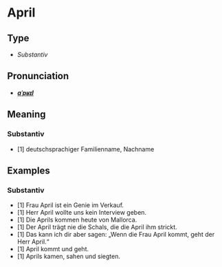 # April
## Type
- _Substantiv_
## Pronunciation
- **_[aˈpʁɪl](https://commons.wikimedia.org/wiki/File:De-April.ogg)_**
## Meaning
### Substantiv
- [1] deutschsprachiger Familienname, Nachname
## Examples
### Substantiv
- [1] Frau April ist ein Genie im Verkauf.
- [1] Herr April wollte uns kein Interview geben.
- [1] Die Aprils kommen heute von Mallorca.
- [1] Der April trägt nie die Schals, die die April ihm strickt.
- [1] Das kann ich dir aber sagen: „Wenn die Frau April kommt, geht der Herr April.“
- [1] April kommt und geht.
- [1] Aprils kamen, sahen und siegten.
